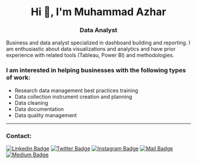 <h1 align="center">Hi 👋, I'm Muhammad Azhar</h1>
<h3 align="center">Data Analyst</h3>



Business and data analyst specialized in dashboard building and reporting. I am enthusiastic about data visualizations and analytics and have prior experience with related tools (Tableau, Power BI) and methodologies.

### I am interested in helping businesses with the following types of work:
* Research data management best practices training
* Data collection instrument creation and planning
* Data cleaning
* Data documentation
* Data quality management 


***

### Contact: <br/>

[![Linkedin Badge](https://img.shields.io/badge/linkedin-0077B5?style=for-the-badge&logo=linkedin&logoColor=white)](https://linkedin.com/in/imagineazhar)
[![Twitter Badge](https://img.shields.io/badge/twitter-1DA1F2?style=for-the-badge&logo=twitter&logoColor=white)](https://twitter.com/imagineazhar)
[![Instagram Badge](https://img.shields.io/badge/instagram-E4405F?style=for-the-badge&logo=instagram&logoColor=white)](https://instagram.com/grinch__101)
[![Mail Badge](https://img.shields.io/badge/Gmail-D14836?style=for-the-badge&logo=gmail&logoColor=white)](mailto:2muhammadazhar@gmail.com)
[![Medium Badge](https://img.shields.io/badge/Medium-12100E?style=for-the-badge&logo=medium&logoColor=white)](https://medium.com/@imagineazhar)


